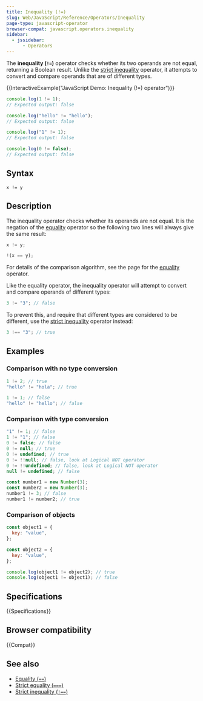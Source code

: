 ```yaml
---
title: Inequality (!=)
slug: Web/JavaScript/Reference/Operators/Inequality
page-type: javascript-operator
browser-compat: javascript.operators.inequality
sidebar:
  - jssidebar:
      - Operators
---
```


The **inequality (`!=`)** operator checks whether its two operands are not
equal, returning a Boolean result.
Unlike the [strict inequality](/en-US/docs/Web/JavaScript/Reference/Operators/Strict_inequality) operator,
it attempts to convert and compare operands that are of different types.

{{InteractiveExample("JavaScript Demo: Inequality (!=) operator")}}

```js interactive-example
console.log(1 != 1);
// Expected output: false

console.log("hello" != "hello");
// Expected output: false

console.log("1" != 1);
// Expected output: false

console.log(0 != false);
// Expected output: false
```

## Syntax

```js-nolint
x != y
```

## Description

The inequality operator checks whether its operands are not equal. It is the negation
of the [equality](/en-US/docs/Web/JavaScript/Reference/Operators/Equality)
operator so the following two lines will always give the same result:

```js
x != y;

!(x == y);
```

For details of the comparison algorithm, see the page for the [equality](/en-US/docs/Web/JavaScript/Reference/Operators/Equality) operator.

Like the equality operator, the inequality operator will attempt to convert and compare
operands of different types:

```js
3 != "3"; // false
```

To prevent this, and require that different types are considered to be different, use
the [strict inequality](/en-US/docs/Web/JavaScript/Reference/Operators/Strict_inequality) operator instead:

```js
3 !== "3"; // true
```

## Examples

### Comparison with no type conversion

```js
1 != 2; // true
"hello" != "hola"; // true

1 != 1; // false
"hello" != "hello"; // false
```

### Comparison with type conversion

```js
"1" != 1; // false
1 != "1"; // false
0 != false; // false
0 != null; // true
0 != undefined; // true
0 != !!null; // false, look at Logical NOT operator
0 != !!undefined; // false, look at Logical NOT operator
null != undefined; // false

const number1 = new Number(3);
const number2 = new Number(3);
number1 != 3; // false
number1 != number2; // true
```

### Comparison of objects

```js
const object1 = {
  key: "value",
};

const object2 = {
  key: "value",
};

console.log(object1 != object2); // true
console.log(object1 != object1); // false
```

## Specifications

{{Specifications}}

## Browser compatibility

{{Compat}}

## See also

- [Equality (`==`)](/en-US/docs/Web/JavaScript/Reference/Operators/Equality)
- [Strict equality (`===`)](/en-US/docs/Web/JavaScript/Reference/Operators/Strict_equality)
- [Strict inequality (`!==`)](/en-US/docs/Web/JavaScript/Reference/Operators/Strict_inequality)
